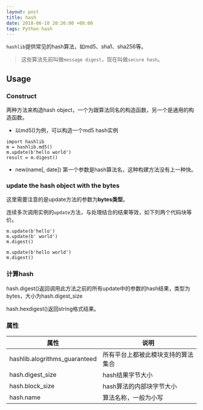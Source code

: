 ```yaml
---
layout: post
title: hash
date: 2018-06-10 20:26:00 +08:00
tags: Python hash
---
```


`hashlib`提供常见的hash算法，如md5、sha1、sha256等。

> 这些算法先前叫做`message digest`，现在叫做`secure hash`。

## Usage ##

### Construct ###
两种方法来构造hash object，一个为跟算法同名的构造函数，另一个是通用的构造函数。

+ 以md5()为例，可以构造一个md5 hash实例

```
import hashlib
m = hashlib.md5()
m.update(b'hello world')
result = m.digest()
```

+ new(name[, date])
第一个参数是hash算法名，这种构建方法没有上一种快。


### update the hash object with the bytes ###

这里需要注意的是update方法的参数为**bytes类型**。

连续多次调用实例的`update`方法，与处理结合的结果等效，如下列两个代码块等价。

```
m.update(b'hello')
m.update(b' world')
m.digest()

m.update(b'hello world')
m.digest()
```

### 计算hash ###

hash.digest()返回调用此方法之前的所有update中的参数的hash结果，类型为bytes，大小为hash.digest_size


hash.hexdigest()返回string格式结果。

### 属性 ###

|属性|说明|
|-|-|
|hashlib.alogrithms_guaranteed|所有平台上都被此模块支持的算法集合|
|hash.digest_size|hash结果字节大小|
|hash.block_size|hash算法的内部块字节大小|
|hash.name|算法名称，一般为小写|
